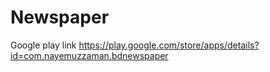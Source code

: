 # Newspaper

Google play link 
https://play.google.com/store/apps/details?id=com.nayemuzzaman.bdnewspaper
